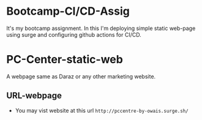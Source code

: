 # Bootcamp-CI/CD-Assig
It's my bootcamp assignment. In this I'm deploying simple static web-page using surge and configuring github actions for CI/CD.

# PC-Center-static-web
A webpage same as Daraz or any other marketing website.

## URL-webpage
* You may vist website at this url `http://pccentre-by-owais.surge.sh/`
